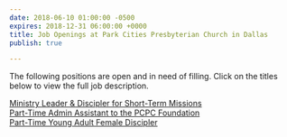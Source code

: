 ```yaml
---
date: 2018-06-10 01:00:00 -0500
expires: 2018-12-31 06:00:00 +0000
title: Job Openings at Park Cities Presbyterian Church in Dallas
publish: true

---
```

The following positions are open and in need of filling. Click on the titles below to view the full job description.

[Ministry Leader & Discipler for Short-Term Missions](https://jobsatpcpc.org/job-description/133/)  
[Part-Time Admin Assistant to the PCPC Foundation](https://jobsatpcpc.org/job-description/171/ "Part-Time Admin Assistant to the PCPC Foundation")  
[Part-Time Young Adult Female Discipler](https://jobsatpcpc.org/job-description/200/ "Part-Time Young Adult Female Discipler")